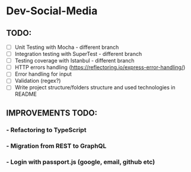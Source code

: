 # Dev-Social-Media

## TODO:
- [ ] Unit Testing with Mocha - different branch
- [ ] Integration testing with SuperTest - different branch
- [ ] Testing coverage with Istanbul - different branch
- [ ] HTTP errors handling (https://reflectoring.io/express-error-handling/)
- [ ] Error handling for input
- [ ] Validation (regex?)
- [ ] Write project structure/folders structure and used technologies in README

## IMPROVEMENTS TODO:

### - Refactoring to TypeScript
### -  Migration from REST to GraphQL
### - Login with passport.js (google, email, github etc)